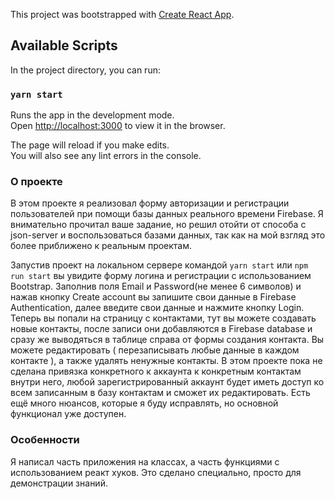 This project was bootstrapped with [Create React App](https://github.com/facebook/create-react-app).

## Available Scripts

In the project directory, you can run:

### `yarn start`

Runs the app in the development mode.<br />
Open [http://localhost:3000](http://localhost:3000) to view it in the browser.

The page will reload if you make edits.<br />
You will also see any lint errors in the console.

### О проекте

В этом проекте я реализовал форму авторизации и регистрации пользователей при помощи базы данных реального времени Firebase.
Я внимательно прочитал ваше задание, но решил отойти от способа с json-server и воспользоваться базами данных, так как на мой взгляд это более приближено к реальным проектам.

Запустив проект на локальном сервере командой `yarn start` или `npm run start` вы увидите форму логина и регистрации с использованием Bootstrap.
Заполнив поля Email и Password(не менее 6 символов) и нажав кнопку Create account вы запишите свои данные в Firebase Authentication, далее введите свои данные и нажмите кнопку Login. Теперь вы попали на страницу с контактами, тут вы можете создавать новые контакты, после записи они добавляются в Firebase database и сразу же выводяться в таблице справа от формы создания контакта.
Вы можете редактировать ( перезаписывать любые данные в каждом контакте ), а также удалять ненужные контакты. 
В этом проекте пока не сделана привязка конкретного к аккаунта к конкретным контактам внутри него, любой зарегистрированный аккаунт будет иметь доступ ко всем записанным в базу контактам и сможет их редактировать. Есть ещё много нюансов, которые я буду исправлять, но основной функционал уже доступен.

### Особенности 

Я написал часть приложения на классах, а часть функциями с использованием реакт хуков. Это сделано специально, просто для демонстрации знаний. 
